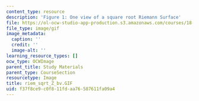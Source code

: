 ```yaml
---
content_type: resource
description: 'Figure 1: One view of a square root Riemann Surface'
file: https://ol-ocw-studio-app-production.s3.amazonaws.com/courses/18-04-complex-variables-with-applications-fall-1999/f37f8ce9c0f811fdaa76587611fa09a4_riem_sqrt_Z_bv.GIF
file_type: image/gif
image_metadata:
  caption: ''
  credit: ''
  image-alt: ''
learning_resource_types: []
ocw_type: OCWImage
parent_title: Study Materials
parent_type: CourseSection
resourcetype: Image
title: riem_sqrt_Z_bv.GIF
uid: f37f8ce9-c0f8-11fd-aa76-587611fa09a4
---
```

